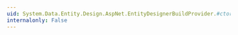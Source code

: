 ```yaml
---
uid: System.Data.Entity.Design.AspNet.EntityDesignerBuildProvider.#ctor
internalonly: False
---
```

